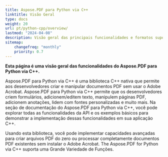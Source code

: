 ```yaml
---
title: Aspose.PDF para Python via C++
linktitle: Visão Geral
type: docs
weight: 20
url: pt/python-cpp/overview/
lastmod: "2024-04-08"
description: Visão geral das principais funcionalidades e formatos suportados do Aspose.PDF para Python via C++, bem como o manual de instalação e licenciamento da biblioteca.
sitemap:
    changefreq: "monthly"
    priority: 0.7
---
```


**Esta página é uma visão geral das funcionalidades do Aspose.PDF para Python via C++.**

Aspose.PDF para Python via C++ é uma biblioteca C++ nativa que permite aos desenvolvedores criar e manipular documentos PDF sem usar o Adobe Acrobat. Aspose.PDF para Python via C++ permite que os desenvolvedores criem formulários, adicionem/editem texto, manipulem páginas PDF, adicionem anotações, lidem com fontes personalizadas e muito mais. Na seção de documentação do Aspose.PDF para Python via C++, você pode explorar todas as funcionalidades da API e os exemplos básicos para demonstrar a implementação dessas funcionalidades em sua aplicação C++.

Usando esta biblioteca, você pode implementar capacidades avançadas para criar arquivos PDF do zero ou processar completamente documentos PDF existentes sem instalar o Adobe Acrobat.
 The Aspose.PDF for Python via C++ suporta uma Grande Variedade de Funções.